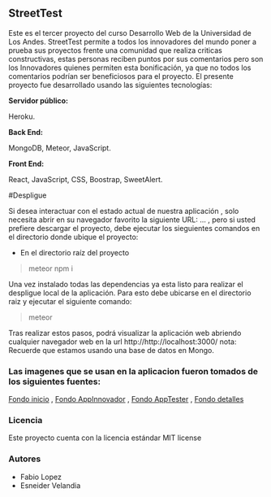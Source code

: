 ## StreetTest

Este es el tercer proyecto del curso Desarrollo Web de la Universidad de Los Andes. StreetTest permite a todos los innovadores del mundo poner a prueba sus proyectos frente una comunidad que realiza criticas constructivas, estas personas reciben puntos por sus comentarios pero son los Innovadores quienes permiten esta bonificación, ya que no todos los comentarios podrían ser beneficiosos para el proyecto.
El presente proyecto fue desarrollado usando las siguientes tecnologías:

**Servidor público:** 

Heroku.

**Back End:** 

MongoDB, Meteor, JavaScript.

**Front End:** 

React, JavaScript, CSS, Boostrap, SweetAlert.

#Despligue

Si desea interactuar con el estado actual de nuestra aplicación , solo necesita abrir en su navegador favorito la siguiente URL: ... , 
pero si usted prefiere descargar el proyecto, debe ejecutar los sieguientes comandos en el directorio donde ubique el proyecto:
* En el directorio raíz del proyecto

> meteor npm i

Una vez instalado todas las dependencias ya esta listo para realizar el despligue local de la aplicación. Para esto debe ubicarse 
en el directorio raiz y ejecutar el siguiente comando:

> meteor

Tras realizar estos pasos, podrá visualizar la aplicación web abriendo cualquier navegador web en la url http://http://localhost:3000/
nota: Recuerde que estamos usando una base de datos en Mongo.

### Las imagenes que se usan en la aplicacion fueron tomados de los siguientes fuentes:
[Fondo inicio](https://ak6.picdn.net/shutterstock/videos/4805756/thumb/1.jpg) ,
[Fondo AppInnovador](https://www.celi.it/wp-content/uploads/2016/09/Innovative-SMEs.jpg) ,
[Fondo AppTester](https://wallpaperscraft.com/image/books_notebooks_watch_pens_pen_67310_1920x1080.jpg) ,
[Fondo detalles](https://image.freepik.com/vetores-gratis/projeto-de-fundo-de-mosaico-de-triangulo-abstrato_1164-1262.jpg)

### Licencia
Este proyecto cuenta con la licencia estándar MIT license

### Autores
* Fabio Lopez  
* Esneider Velandia

